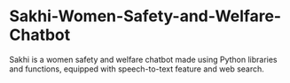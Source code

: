 # Sakhi-Women-Safety-and-Welfare-Chatbot
Sakhi is a women safety and welfare chatbot made using Python libraries and functions, equipped with speech-to-text feature and web search.
